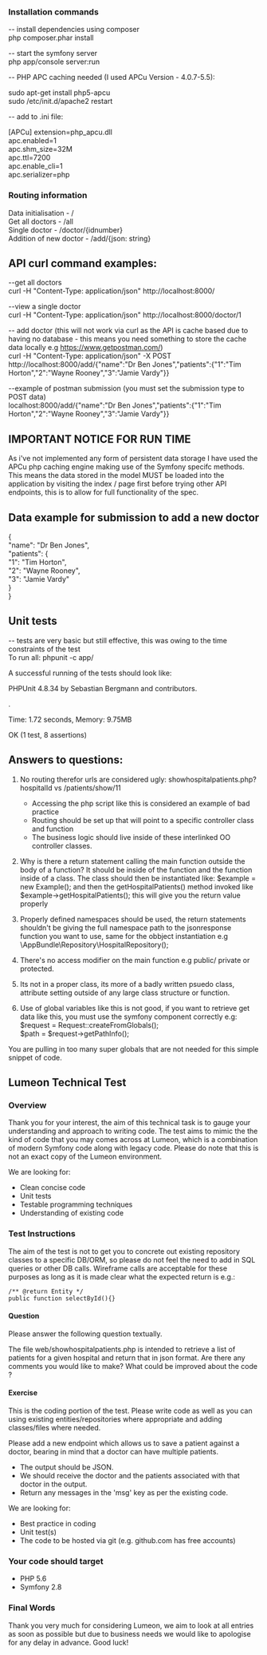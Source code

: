 ### Installation commands  
-- install dependencies using composer  
php composer.phar install

-- start the symfony server  
php app/console server:run  
  
  
-- PHP APC caching needed (I used APCu Version - 4.0.7-5.5):  
  
sudo apt-get install php5-apcu  
sudo /etc/init.d/apache2 restart   
  
-- add to .ini file:  
  
[APCu] 
extension=php_apcu.dll  
apc.enabled=1  
apc.shm_size=32M  
apc.ttl=7200  
apc.enable_cli=1  
apc.serializer=php   
  
### Routing information  
Data initialisation - /   
Get all doctors - /all  
Single doctor - /doctor/{idnumber}  
Addition of new doctor - /add/{json: string}  
  
  
## API curl command examples:  
  
--get all doctors  
curl -H "Content-Type: application/json" http://localhost:8000/  
  
--view a single doctor  
curl -H "Content-Type: application/json" http://localhost:8000/doctor/1  
  
-- add doctor (this will not work via curl as the API is cache based due to having no database - this means you need something to store the cache data locally e.g https://www.getpostman.com/)   
curl -H "Content-Type: application/json" -X POST http://localhost:8000/add/{"name":"Dr Ben Jones","patients":{"1":"Tim Horton","2":"Wayne Rooney","3":"Jamie Vardy"}}  
  
--example of postman submission (you must set the submission type to POST data)  
localhost:8000/add/{"name":"Dr Ben Jones","patients":{"1":"Tim Horton","2":"Wayne Rooney","3":"Jamie Vardy"}}  
  
  
## IMPORTANT NOTICE FOR RUN TIME ##  
As i've not implemented any form of persistent data storage I have used the APCu php caching engine making use of the Symfony specifc methods. This means the data stored in the model MUST be loaded into the application by
visiting the index / page first before trying other API endpoints, this is to allow for full functionality of the spec.  
  
## Data example for submission to add a new doctor  
{  
  	"name": "Dr Ben Jones",  
  	"patients": {  
  		"1": "Tim Horton",   
  		"2": "Wayne Rooney",  
  		"3": "Jamie Vardy"  
  	}  
}  
  
## Unit tests  
-- tests are very basic but still effective, this was owing to the time constraints of the test  
To run all: 
phpunit -c app/  
  
A successful running of the tests should look like:  

PHPUnit 4.8.34 by Sebastian Bergmann and contributors.  
  
.  
  
Time: 1.72 seconds, Memory: 9.75MB  
  
OK (1 test, 8 assertions)  
    

## Answers to questions:
1. No routing therefor urls are considered ugly: showhospitalpatients.php?hospitalId vs /patients/show/11  
	- Accessing the php script like this is considered an example of bad practice  
	- Routing should be set up that will point to a specific controller class and function  
	- The business logic should live inside of these interlinked OO controller classes.  
  
  
2. Why is there a return statement calling the main function outside the body of a function? It should be inside of the function and the function inside of a class. The class should then be instantiated like: $example = new Example();  and then the getHospitalPatients() method invoked like $example->getHospitalPatients(); this will give you the return value properly  
  
  
3. Properly defined namespaces should be used, the return statements shouldn't be giving the full namespace path to the jsonresponse function you want to use, same for the obbject instantiation e.g \AppBundle\Repository\HospitalRepository();  
  
  
4. There's no access modifier on the main function e.g public/ private or protected.  
  
  
5. Its not in a proper class, its more of a badly written psuedo class, attribute setting outside of any large class structure or function.  
  
  
6. Use of global variables like this is not good, if you want to retrieve get data like this, you must use the symfony component correctly e.g:  
$request = Request::createFromGlobals();  
$path = $request->getPathInfo();  
  
You are pulling in too many super globals that are not needed for this simple snippet of code.  
   
  
## Lumeon Technical Test


### Overview

Thank you for your interest, the aim of this technical task is to gauge your understanding and approach to writing code. The test aims to mimic the the kind of code that you may comes across at Lumeon, which is a combination of modern Symfony code along with legacy code. Please do note that this is not an exact copy of the Lumeon environment.

We are looking for:

- Clean concise code
- Unit tests
- Testable programming techniques
- Understanding of existing code

### Test Instructions

The aim of the test is not to get you to concrete out existing repository classes to a specific DB/ORM, so please do not feel the need to add in SQL queries or other DB calls. Wireframe calls are acceptable for these purposes as long as it is made clear what the expected return is e.g.:
```
/** @return Entity */
public function selectById(){}
```

#### Question
Please answer the following question textually.

The file web/showhospitalpatients.php is intended to retrieve a list of patients for a given hospital and return that in json format. Are there any comments you would like to make? What could be improved about the code ?

#### Exercise

This is the coding portion of the test. Please write code as well as you can using existing entities/repositories where appropriate and adding classes/files where needed.

Please add a new endpoint which allows us to save a patient against a doctor, bearing in mind that a doctor can have multiple patients.
- The output should be JSON.
- We should receive the doctor and the patients associated with that doctor in the output.
- Return any messages in the 'msg' key as per the existing code. 

We are looking for:

- Best practice in coding
- Unit test(s)
- The code to be hosted via git (e.g. github.com has free accounts)

### Your code should target

- PHP 5.6
- Symfony 2.8

### Final Words
Thank you very much for considering Lumeon, we aim to look at all entries as soon as possible but due to business needs we would like to apologise for any delay in advance. Good luck!